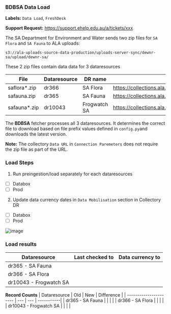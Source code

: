 
<h3> BDBSA Data Load</h3>

**Labels:** `Data Load`, `FreshDesk`

**<date>**

**Support Request:** https://support.ehelp.edu.au/a/tickets/xxx

The SA Department for Environment and Water sends two zip files for `SA Flora` and `SA Fauna` to ALA uploads:
 
    s3://ala-uploads-source-data-production/uploads-server-sync/dewnr-sa/upload/dewnr-sa/

These 2 zip files contain data data for 3 dataresources

| File | Dataresource | DR name | URL |
| ---- | ------------ | ------- | --- |
| saflora*.zip| dr366 | SA Flora | https://collections.ala.org.au/dataResource/show/dr366 |
| safauna.zip | dr365  | SA Fauna | https://collections.ala.org.au/dataResource/show/dr365  |
| safauna*.zip| dr10043| Frogwatch SA  | https://collections.ala.org.au/dataResource/show/dr10043 |

The **BDBSA** fetcher processes all 3 dataresources. It determines the correct file to download based on file prefix values defined in `config.py`and downloads the latest version.  

**Note:** The collectory `Data URL` in `Connection Paremeters` does not require the zip file as part of the URL.

<h3>Load Steps</h3>

1. Run preingestion/load separately for each dataresources
 - [ ] Databox
 - [ ] Prod

2. Update data currency dates in `Data Mobilisation` section in Collectory DR
 - [ ] Databox
 - [ ] Prod

![image](https://github.com/user-attachments/assets/95304042-6d4b-49c6-904d-3d627ac96c70)


<h3>Load results</h3>

| Dataresource            | Last checked to | Data currency to |
| ----------------------- | ----------------| ---------------- | 
| dr365 - SA Fauna        | |   |
| dr366 - SA Flora        |   |  |
| dr10043 - Frogwatch SA  |  |   |

**Record Counts**
| Dataresource           | Old | New | Difference |
| ---------------------- | --- | --- | -----------|
| dr365 - SA Fauna       |     |     |            |
| dr366 - SA Flora       |     |     |            |
| dr10043 - Frogwatch SA |     |     |            |

